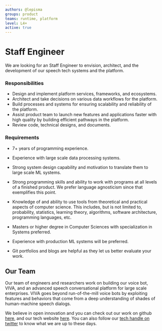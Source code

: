 ```yaml
---
authors: @lepisma
groups: product
teams: runtime, platform
level: L4+
active: true
---
```


# Staff Engineer

We are looking for an Staff Engineer to envision, architect, and the development
of our speech tech systems and the platform.

### Responsibilities

+ Design and implement platform services, frameworks, and ecosystems.
+ Architect and take decisions on various data workflows for the platform.
+ Build processes and systems for ensuring scalability and reliability of the
  platform.
+ Assist product team to launch new features and applications faster with high
  quality by building efficient pathways in the platform.
+ Review code, technical designs, and documents.

### Requirements

+ 7+ years of programming experience. 
+ Experience with large scale data processing systems.
+ Strong system design capability and motivation to translate them to large
  scale ML systems.
+ Strong programming skills and ability to work with programs at all levels of a
  finished product. We prefer language agnosticism since that exemplifies this
  point.
+ Knowledge of and ability to use tools from theoretical and practical aspects
  of computer science. This includes, but is not limited to, probability,
  statistics, learning theory, algorithms, software architecture, programming
  languages, etc.

+ Masters or higher degree in Computer Sciences with specialization in Systems
  preferred.
+ Experience with production ML systems will be preferred.
+ Git portfolios and blogs are helpful as they let us better evaluate your work.

## Our Team

Our team of engineers and researchers work on building our voice bot, VIVA, and
an advanced speech conversational platform for large scale enterprises. VIVA
goes beyond run-of-the-mill voice bots by exploiting features and behaviors that
come from a deep understanding of shades of human-machine speech dialogs.

We believe in open innovation and you can check out our work on github [here](https://github.com/skit-ai), and
our tech website [here](https://tech.skit.ai/). You can also follow our [tech handle on twitter](https://twitter.com/SkitTech/) to know
what we are up to these days.
